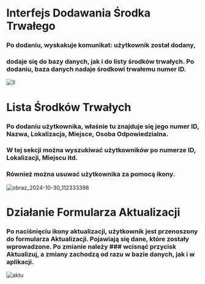 # Interfejs Dodawania Środka Trwałego
### Po dodaniu, wyskakuje komunikat: użytkownik został dodany,
### dodaje się do bazy danych, jak i do listy środków trwałych. Po dodaniu, baza danych nadaje środkowi trwałemu numer ID.
![ll](https://github.com/user-attachments/assets/716df928-afbc-469c-8ee4-88d4592c1659)


# Lista Środków Trwałych
### Po dodaniu użytkownika, właśnie tu znajduje się jego numer ID, Nazwa, Lokalizacja, Miejsce, Osoba Odpowiedzialna.
### W tej sekcji można wyszukiwać użytkowników po numerze ID, Lokalizacji, Miejscu itd.
### Również można usuwać użytkownika za pomocą ikony.
![obraz_2024-10-30_112333398](https://github.com/user-attachments/assets/3b5799b8-2dbc-4468-95c7-21ad20612312)

# Działanie Formularza Aktualizacji
### Po naciśnięciu ikony aktualizacji, użytkownik jest przenoszony do formularza Aktualizacji. Pojawiają się dane, które zostały wprowadzone. Po zmianie należy ### wcisnąć przycisk Aktualizuj, a zmiany zachodzą od razu w bazie danych, jak i w aplikacji.
![aktu](https://github.com/user-attachments/assets/e5affb0f-6716-447a-931e-18aa9d41f305)




 

